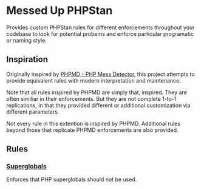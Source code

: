 # Messed Up PHPStan

Provides custom PHPStan rules for different enforcements throughout your codebase to look for potential probems and enforce particular programatic or naming style.

## Inspiration

Originally inspired by [PHPMD - PHP Mess Detector](https://phpmd.org/), this project attempts to provide equivalent rules with modern interpretation and maintenance.

Note that all rules inspired by PHPMD are simply that, inspired. They are often similiar in their enforcements. But they are not complete 1-to-1 replications, in that they provided different or additional customization via different parameters.

Not every rule in this extention is inspired by PHPMD. Additional rules beyond those that replicate PHPMD enforcements are also provided.

## Rules

### [Superglobals](docs/Superglobals.md)

Enforces that PHP superglobals should not be used.
